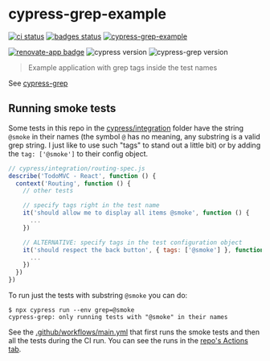 # cypress-grep-example
[![ci status][ci image]][ci url] [![badges status][badges image]][badges url]
[![cypress-grep-example](https://img.shields.io/endpoint?url=https://dashboard.cypress.io/badge/simple/4agux9/main&style=flat&logo=cypress)](https://dashboard.cypress.io/projects/4agux9/runs)

[![renovate-app badge][renovate-badge]][renovate-app] ![cypress version](https://img.shields.io/badge/cypress-7.2.0-brightgreen) ![cypress-grep version](https://img.shields.io/badge/cypress--grep-1.5.0-brightgreen)
> Example application with grep tags inside the test names

See [cypress-grep](https://github.com/bahmutov/cypress-grep)

## Running smoke tests

Some tests in this repo in the [cypress/integration](./cypress/integration) folder have the string `@smoke` in their names (the symbol `@` has no meaning, any substring is a valid grep string. I just like to use such "tags" to stand out a little bit) or by adding the `tag: ['@smoke']` to their config object.

```js
// cypress/integration/routing-spec.js
describe('TodoMVC - React', function () {
  context('Routing', function () {
    // other tests

    // specify tags right in the test name
    it('should allow me to display all items @smoke', function () {
      ...
    })

    // ALTERNATIVE: specify tags in the test configuration object
    it('should respect the back button', { tags: ['@smoke'] }, function () {
      ...
    })
  })
})
```

To run just the tests with substring `@smoke` you can do:

```text
$ npx cypress run --env grep=@smoke
cypress-grep: only running tests with "@smoke" in their names
```

See the [.github/workflows/main.yml](./.github/workflows/main.yml) that first runs the smoke tests and then all the tests during the CI run. You can see the runs in the [repo's Actions tab](https://github.com/bahmutov/cypress-grep-example/actions).

[ci image]: https://github.com/bahmutov/cypress-grep-example/workflows/ci/badge.svg?branch=main
[ci url]: https://github.com/bahmutov/cypress-grep-example/actions
[badges image]: https://github.com/bahmutov/cypress-grep-example/workflows/badges/badge.svg?branch=main
[badges url]: https://github.com/bahmutov/cypress-grep-example/actions
[renovate-badge]: https://img.shields.io/badge/renovate-app-blue.svg
[renovate-app]: https://renovateapp.com/
